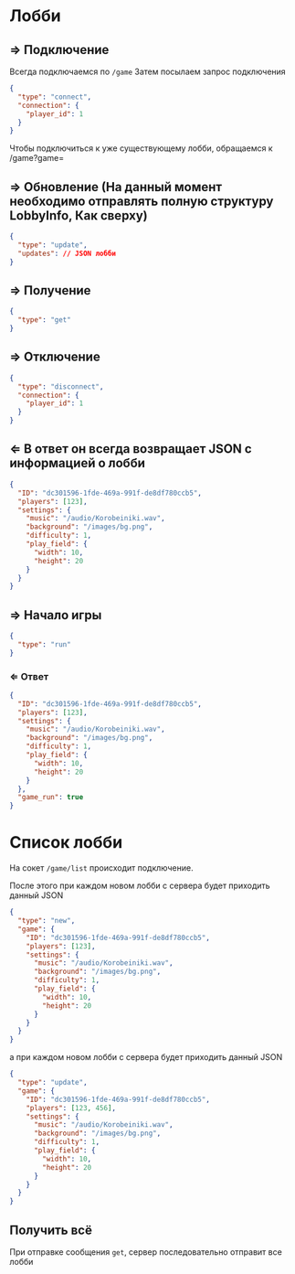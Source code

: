 # Лобби
## ⇒ Подключение
Всегда подключаемся по `/game`
Затем посылаем запрос подключения
```json
{
  "type": "connect",
  "connection": {
    "player_id": 1
  }
}
```
Чтобы подключиться к уже существующему лобби, обращаемся к /game?game=<id>


## ⇒ Обновление (На данный момент необходимо отправлять полную структуру LobbyInfo, Как сверху)
```json
{
  "type": "update",
  "updates": // JSON лобби
}
```

## ⇒ Получение
```json
{
  "type": "get"
}
```

## ⇒ Отключение
```json
{
  "type": "disconnect",
  "connection": {
    "player_id": 1
  }
}
```

## ⇐ В ответ он всегда возвращает JSON с информацией о лобби
```json
{
  "ID": "dc301596-1fde-469a-991f-de8df780ccb5",
  "players": [123],
  "settings": {
    "music": "/audio/Korobeiniki.wav",
    "background": "/images/bg.png",
    "difficulty": 1,
    "play_field": {
      "width": 10,
      "height": 20
    }
  }
}
```


## ⇒ Начало игры
```json
{
  "type": "run"
}
```
### ⇐ Ответ

```json
{
  "ID": "dc301596-1fde-469a-991f-de8df780ccb5",
  "players": [123],
  "settings": {
    "music": "/audio/Korobeiniki.wav",
    "background": "/images/bg.png",
    "difficulty": 1,
    "play_field": {
      "width": 10,
      "height": 20
    }
  },
  "game_run": true
}
```

# Список лобби
На сокет `/game/list` происходит подключение.

После этого при каждом новом лобби с сервера будет приходить данный JSON

```json
{
  "type": "new",
  "game": {
    "ID": "dc301596-1fde-469a-991f-de8df780ccb5",
    "players": [123],
    "settings": {
      "music": "/audio/Korobeiniki.wav",
      "background": "/images/bg.png",
      "difficulty": 1,
      "play_field": {
        "width": 10,
        "height": 20
      }
    }
  }
}
```
а при каждом новом лобби с сервера будет приходить данный JSON
```json
{
  "type": "update",
  "game": {
    "ID": "dc301596-1fde-469a-991f-de8df780ccb5",
    "players": [123, 456],
    "settings": {
      "music": "/audio/Korobeiniki.wav",
      "background": "/images/bg.png",
      "difficulty": 1,
      "play_field": {
        "width": 10,
        "height": 20
      }
    }
  }
}
```

## Получить всё
При отправке сообщения `get`, сервер последовательно отправит все лобби